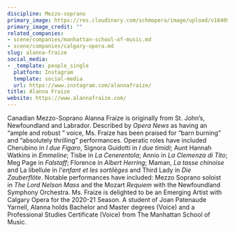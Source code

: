 ```yaml
---
discipline: Mezzo-soprano
primary_image: https://res.cloudinary.com/schmopera/image/upload/v1640983322/media/2021/12/AlannaFraize_yogi9y.png
primary_image_credit: ""
related_companies:
- scene/companies/manhattan-school-of-music.md
- scene/companies/calgary-opera.md
slug: alanna-fraize
social_media:
- _template: people_single
  platform: Instagram
  template: social-media
  url: https://www.instagram.com/alannafraize/
title: Alanna Fraize
website: https://www.alannafraize.com/
---
```

Canadian Mezzo-Soprano Alanna Fraize is originally from St. John’s, Newfoundland and Labrador. Described by _Opera News_ as having an “ample and robust ” voice, Ms. Fraize has been praised for “barn burning” and “absolutely thrilling” performances. Operatic roles have included Cherubino in _I due Figaro_, Signora Guidotti in _I due timidi_; Aunt Hannah Watkins in _Emmeline_; Tisbe in _La Cenerentola_; Annio in _La Clemenza di Tito_; Meg Page in _Falstaff_; Florence in _Albert Herring_; Maman, _La tasse chinoise_ and La libellule in _l'enfant et les sortilèges_ and Third Lady in _Die Zauberflöte_. Notable performances have included: Mezzo Soprano soloist in _The Lord Nelson Mass_ and the Mozart _Requiem_ with the Newfoundland Symphony Orchestra. Ms. Fraize is delighted to be an Emerging Artist with Calgary Opera for the 2020-21 Season. A student of Joan Patenaude Yarnell, Alanna holds Bachelor and Master degrees (Voice) and a Professional Studies Certificate (Voice) from The Manhattan School of Music.